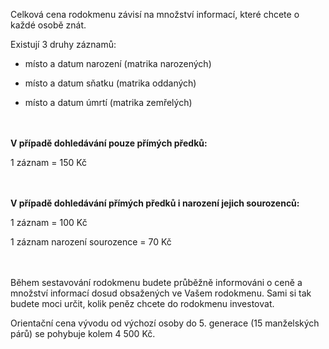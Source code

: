Celková cena rodokmenu závisí na množství informací, které chcete o každé osobě znát.

Existují 3 druhy záznamů:

* místo a datum narození (matrika narozených)

* místo a datum sňatku (matrika oddaných)

* místo a datum úmrtí (matrika zemřelých)

<br><br>
**V případě dohledávání pouze přímých předků:**

1 záznam = 150 Kč

<br><br>
**V případě dohledávání přímých předků i narození jejich sourozenců:**

1 záznam = 100 Kč

1 záznam narození sourozence = 70 Kč

<br><br>
Během sestavování rodokmenu budete průběžně informováni o ceně a množství informací dosud obsažených ve Vašem rodokmenu. Sami si tak budete moci určit, kolik peněz chcete do rodokmenu investovat.

Orientační cena vývodu od výchozí osoby do 5. generace (15 manželských párů) se pohybuje kolem 4 500 Kč.